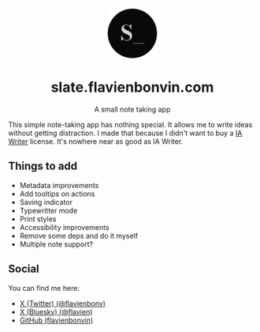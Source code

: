 <p align="center">
  <img alt="slate.flavienbonvin.com" src="public/favicon.png" width="100" />
</p>
<h1 align="center">
  slate.flavienbonvin.com
</h1>

<p align="center">A small note taking app</p>

This simple note-taking app has nothing special. It allows me to write ideas without getting distraction. I made that because I didn't want to buy a [IA Writer](https://ia.net/de/writer) license. It's nowhere near as good as IA Writer.

## Things to add

- Metadata improvements
- Add tooltips on actions
- Saving indicator
- Typewritter mode
- Print styles
- Accessibility improvements
- Remove some deps and do it myself
- Multiple note support?

## Social

You can find me here:

- [X (Twitter) (@flavienbonv)](https://twitter.com/flavienbonvin)
- [X (Bluesky) (@flavien)](https://bsky.app/profile/flavien.bsky.social)
- [GitHub (flavienbonvin)](https://github.com/flavienbonvin)
